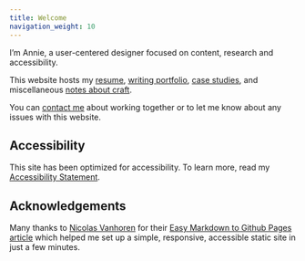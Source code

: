 ```yaml
---
title: Welcome
navigation_weight: 10
---
```


I’m Annie, a user-centered designer focused on content, research and accessibility.

This website hosts my [resume](resume.md), [writing portfolio](/work), [case studies](/case-studies), and miscellaneous [notes about craft](/craft-notes).

You can [contact me](contact.md) about working together or to let me know about any issues with this website.

## Accessibility
This site has been optimized for accessibility. To learn more, read my [Accessibility Statement](https://streats.github.io/accessibility-statement.html).

## Acknowledgements
Many thanks to [Nicolas Vanhoren](https://github.com/nicolas-van) for their [Easy Markdown to Github Pages article](https://nicolas-van.github.io/easy-markdown-to-github-pages/) which helped me set up a simple, responsive, accessible static site in just a few minutes.
